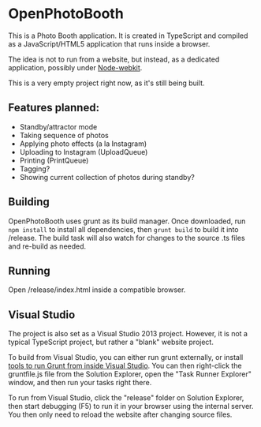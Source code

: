 # OpenPhotoBooth

This is a Photo Booth application. It is created in TypeScript and compiled as a JavaScript/HTML5 application that runs inside a browser.

The idea is not to run from a website, but instead, as a dedicated application, possibly under [Node-webkit](https://github.com/nwjs/nw.js/tree/master).

This is a very empty project right now, as it's still being built.

## Features planned:

* Standby/attractor mode
* Taking sequence of photos
* Applying photo effects (a la Instagram)
* Uploading to Instagram (UploadQueue)
* Printing (PrintQueue)
* Tagging?
* Showing current collection of photos during standby?

## Building

OpenPhotoBooth uses grunt as its build manager. Once downloaded, run `npm install` to install all dependencies, then `grunt build` to build it into /release. The build task will also watch for changes to the source .ts files and re-build as needed.


## Running

Open /release/index.html inside a compatible browser.


## Visual Studio

The project is also set as a Visual Studio 2013 project. However, it is not a typical TypeScript project, but rather a "blank" website project.

To build from Visual Studio, you can either run grunt externally, or install [tools to run Grunt from inside Visual Studio](http://www.hanselman.com/blog/IntroducingGulpGruntBowerAndNpmSupportForVisualStudio.aspx). You can then right-click the gruntfile.js file from the Solution Explorer, open the "Task Runner Explorer" window, and then run your tasks right there.

To run from Visual Studio, click the "release" folder on Solution Explorer, then start debugging (F5) to run it in your browser using the internal server. You then only need to reload the website after changing source files.